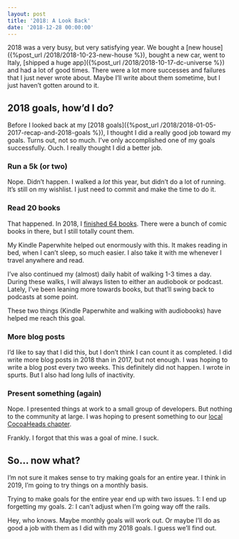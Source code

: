 ```yaml
---
layout: post
title: '2018: A Look Back'
date: '2018-12-28 00:00:00'
---
```


2018 was a very busy, but very satisfying year. We bought a [new house]({%post_url /2018/2018-10-23-new-house %}), bought a new car, went to Italy, [shipped a huge app]({%post_url /2018/2018-10-17-dc-universe %}) and had a lot of good times. There were a lot more successes and failures that I just never wrote about. Maybe I’ll write about them sometime, but I just haven’t gotten around to it.

## 2018 goals, how’d I do?

Before I looked back at my [2018 goals]({%post_url /2018/2018-01-05-2017-recap-and-2018-goals %}), I thought I did a really good job toward my goals. Turns out, not so much. I’ve only accomplished one of my goals successfully. Ouch. I really thought I did a better job.

### Run a 5k (or two)

Nope. Didn’t happen. I walked a _lot_ this year, but didn’t do a lot of running. It’s still on my wishlist. I just need to commit and make the time to do it.

### Read 20 books

That happened. In 2018, I [finished 64 books](https://www.goodreads.com/user_challenges/10337127). There were a bunch of comic books in there, but I still totally count them.

My Kindle Paperwhite helped out enormously with this. It makes reading in bed, when I can’t sleep, so much easier. I also take it with me whenever I travel anywhere and read.

I’ve also continued my (almost) daily habit of walking 1-3 times a day. During these walks, I will always listen to either an audiobook or podcast. Lately, I’ve been leaning more towards books, but that’ll swing back to podcasts at some point.

These two things (Kindle Paperwhite and walking with audiobooks) have helped me reach this goal.

### More blog posts

I’d like to say that I did this, but I don’t think I can count it as completed. I did write more blog posts in 2018 than in 2017, but not enough. I was hoping to write a blog post every two weeks. This definitely did not happen. I wrote in spurts. But I also had long lulls of inactivity.

### Present something (again)

Nope. I presented things at work to a small group of developers. But nothing to the community at large. I was hoping to present something to our [local CocoaHeads chapter](http://phillycocoa.org/).

Frankly. I forgot that this was a goal of mine. I suck.

## So… now what?

I’m not sure it makes sense to try making goals for an entire year. I think in 2019, I’m going to try things on a monthly basis.

Trying to make goals for the entire year end up with two issues. 1: I end up forgetting my goals. 2: I can’t adjust when I’m going way off the rails.

Hey, who knows. Maybe monthly goals will work out. Or maybe I’ll do as good a job with them as I did with my 2018 goals. I guess we’ll find out.

